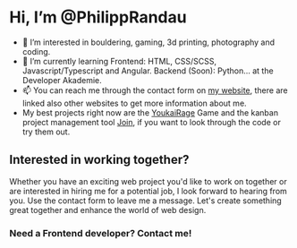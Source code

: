 # Hi, I’m @PhilippRandau
- 👀 I’m interested in bouldering, gaming, 3d printing, photography and coding.
- 🌱 I’m currently learning Frontend: HTML, CSS/SCSS, Javascript/Typescript and Angular. Backend (Soon): Python... at the Developer Akademie.
- 📫 You can reach me through the contact form on [my website](https://philipp-randau.developerakademie.net/portfolio/), there are linked also other websites to get more information about me.
- My best projects right now are the [YoukaiRage](https://github.com/PhilippRandau/YoukaiRage) Game and the kanban project management tool [Join](https://github.com/PhilippRandau/Join), if you want to look through the code or try them out.
## Interested in working together?
Whether you have an exciting web project you'd like to work on together or are interested in hiring me for a potential job, I look forward to hearing from you. Use the contact form to leave me a message. Let's create something great together and enhance the world of web design.
### Need a Frontend developer? **Contact me!**

<!---
- 💞️ I’m looking to collaborate on ...


PhilippRandau/PhilippRandau is a ✨ special ✨ repository because its `README.md` (this file) appears on your GitHub profile.
You can click the Preview link to take a look at your changes.
--->
